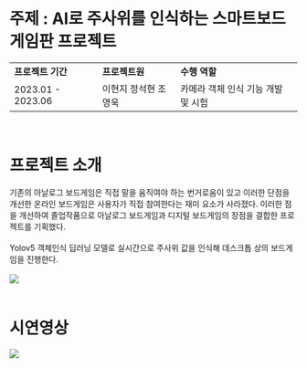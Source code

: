 #  주제 : AI로 주사위를 인식하는 스마트보드게임판 프로젝트

<table width=80%>
  <tr><td ><b>프로젝트 기간</b></td><td><b>프로젝트원</b></td><td><b>수행 역할</b></td>
  </tr>
  <tr><td>2023.01 - 2023.06</td><td>이현지 정석현 조영욱</td><td>카메라 객체 인식 기능 개발 및 시험</td>
  </tr>
</table>
<br/>

# 프로젝트 소개
기존의 아날로그 보드게임은 직접 말을 움직여야 하는 번거로움이 있고 이러한 단점을 개선한 온라인 보드게임은 사용자가 직접 참여한다는 재미 요소가 사라졌다. 이러한 점을 개선하여 졸업작품으로 아날로그 보드게임과 디지털 보드게임의 장점을 결합한 프로젝트를 기획했다.<br><br>
Yolov5 객체인식 딥러닝 모델로 실시간으로 주사위 값을 인식해 데스크톱 상의 보드게임을 진행한다. <br><br>
<img src="https://github.com/user-attachments/assets/a2d034c6-f529-413b-9133-69bed681ff65"> <br><br>


# 시연영상
<img src="https://github.com/user-attachments/assets/df14d8fb-b6b7-4d5f-bda7-81857975d8c6">
